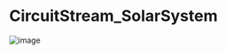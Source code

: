 # CircuitStream_SolarSystem
![image](https://user-images.githubusercontent.com/103016794/177175417-3e8c6207-e64f-458d-a008-fb2382d8129a.png)

